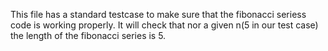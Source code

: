 This file has a standard testcase to make sure that the fibonacci seriess code is working properly.   It will check that nor a given n(5 in our test case) the length of the fibonacci series is 5.
